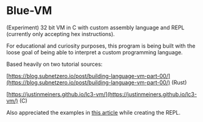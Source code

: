 # Blue-VM
(Experiment) 32 bit VM in C with custom assembly language and REPL (currently only accepting hex instructions).

For educational and curiosity purposes, this program is being built with the loose goal of being able to interpret a custom programming language.

Based heavily on two tutorial sources:

[https://blog.subnetzero.io/post/building-language-vm-part-00/](https://blog.subnetzero.io/post/building-language-vm-part-00/) (Rust)

[https://justinmeiners.github.io/lc3-vm/](https://justinmeiners.github.io/lc3-vm/) (C)

Also appreciated the examples in [this article](https://cstack.github.io/db_tutorial/) while creating the REPL.


